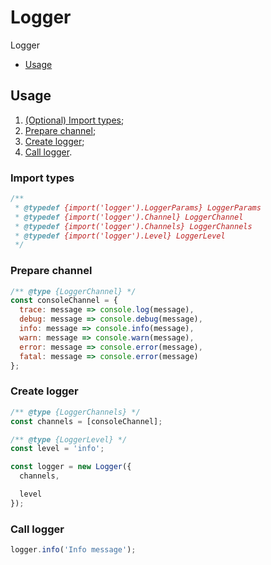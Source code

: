 # Logger
Logger

- [Usage](#usage)

## Usage
1) [(Optional) Import types](#import-types);
2) [Prepare channel](#prepare-channel);
3) [Create logger](#create-logger);
4) [Call logger](#call-logger).

### Import types
```js
/**
 * @typedef {import('logger').LoggerParams} LoggerParams
 * @typedef {import('logger').Channel} LoggerChannel
 * @typedef {import('logger').Channels} LoggerChannels
 * @typedef {import('logger').Level} LoggerLevel
 */
```

### Prepare channel
```js
/** @type {LoggerChannel} */ 
const consoleChannel = {
  trace: message => console.log(message),
  debug: message => console.debug(message),
  info: message => console.info(message),
  warn: message => console.warn(message),
  error: message => console.error(message),
  fatal: message => console.error(message)
};
```

### Create logger
```js
/** @type {LoggerChannels} */
const channels = [consoleChannel];

/** @type {LoggerLevel} */
const level = 'info';

const logger = new Logger({
  channels,

  level
});
```

### Call logger
```js
logger.info('Info message');
```
